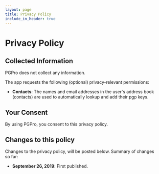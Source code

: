 ```yaml
---
layout: page
title: Privacy Policy
include_in_header: true
---
```


# Privacy Policy

## Collected Information

PGPro does not collect any information.

The app requests the following (optional) privacy-relevant permissions:

*   **Contacts**: The names and email addresses in the user's address book (contacts) are used to automatically lookup and add their pgp keys.

## Your Consent

By using PGPro, you consent to this privacy policy.

## Changes to this policy

Changes to the privacy policy, will be posted below. Summary of changes so far:

*   **September 26, 2019**: First published.
